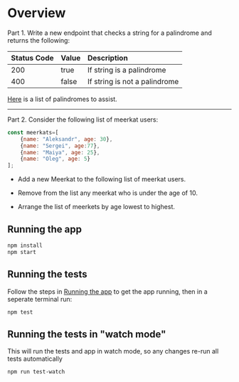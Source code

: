 # Overview

Part 1. Write a new endpoint that checks a string for a palindrome and returns the following:

| Status Code | Value | Description                   |
| ----------- | ----- | :---------------------------- |
| 200         | true  | If string is a palindrome     |
| 400         | false | If string is not a palindrome |

  [Here](https://examples.yourdictionary.com/palindrome-examples.html) is a list of palindromes to assist.

---

Part 2. Consider the following list of meerkat users:

```javascript
const meerkats=[
    {name: "Aleksandr", age: 30},
    {name: "Sergei", age:77},
    {name: "Maiya", age: 25},
    {name: "Oleg", age: 5}
];
```
 - Add a new Meerkat to the following list of meerkat users.
 
 - Remove from the list any meerkat who is under the age of 10.

 - Arrange the list of meerkets by age lowest to highest.

## Running the app

```bash
npm install
npm start
```

## Running the tests

Follow the steps in [Running the app](#running-the-app) to get the app running, then in a seperate terminal run:

```bash
npm test
```

## Running the tests in "watch mode"

This will run the tests and app in watch mode, so any changes re-run all tests automatically

```bash
npm run test-watch
```

